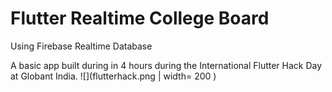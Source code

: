 # Flutter Realtime College Board

Using Firebase Realtime Database

A basic app built during in 4 hours during the International Flutter Hack Day at Globant India. 
![](flutterhack.png | width= 200 )

